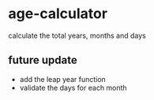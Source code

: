 # age-calculator
 calculate the total years, months and days 

## future update
 - add the leap year function
 - validate the days for each month